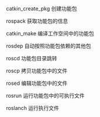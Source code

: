 catkin_create_pkg 创建功能包

rospack 获取功能包的信息

catkin_make 编译工作空间中的功能包

rosdep 自动按照功能包依赖的其他包

roscd 功能包目录跳转

roscp 拷贝功能包中的文件

rosed 编辑功能包中的文件

rosrun 运行功能包中的可执行文件

roslanch 运行执行文件